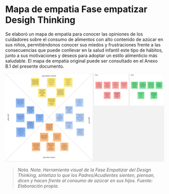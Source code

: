 # Mapa de empatia Fase empatizar Desigh Thinking

Se elaboró un mapa de empatía para conocer las opiniones de los cuidadores sobre el consumo de alimentos con alto contenido de azúcar en sus niños, permitiéndonos conocer sus miedos y frustraciones frente a las consecuencias que puede conllevar en la salud infantil este tipo de hábitos, junto a sus motivaciones y deseos para adoptar un estilo alimenticio más saludable.
El mapa de empatía original puede ser consultado en el Anexo B.1 del presente documento.

![Mapa de empatia](Mapa_de_empatia.jpg)

> _Nota. Nota. Herramienta visual de la Fase Empatizar del Design Thinking, sintetiza lo que los Padres/Acudientes sienten, piensan, dicen y hacen frente al consumo de azúcar en sus hijos. Fuente: Elaboración propia._